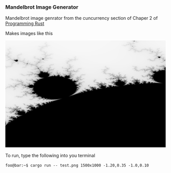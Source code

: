 ### Mandelbrot Image Generator

Mandelbrot image genrator from the cuncurrency section of Chaper 2 of [Programming Rust](http://shop.oreilly.com/product/0636920040385.do)

Makes images like this

![Mandlebrot](test.png)

To run, type the following into you terminal

```console
foo@bar:~$ cargo run -- test.png 1500x1000 -1.20,0.35 -1.0,0.10
```
